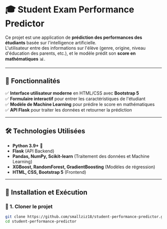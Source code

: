 # 🎓 Student Exam Performance Predictor

Ce projet est une application de **prédiction des performances des étudiants** basée sur l'intelligence artificielle.  
L'utilisateur entre des informations sur l'élève (genre, origine, niveau d'éducation des parents, etc.), et le modèle prédit son **score en mathématiques** 📊.

---

## 📌 Fonctionnalités
✅ **Interface utilisateur moderne** en HTML/CSS avec **Bootstrap 5**  
✅ **Formulaire interactif** pour entrer les caractéristiques de l'étudiant  
✅ **Modèle de Machine Learning** pour prédire le score en mathématiques  
✅ **API Flask** pour traiter les données et retourner la prédiction  

---

## 🛠️ Technologies Utilisées
- **Python 3.9+** 🐍
- **Flask** (API Backend)
- **Pandas, NumPy, Scikit-learn** (Traitement des données et Machine Learning)
- **XGBoost, RandomForest, GradientBoosting** (Modèles de régression)
- **HTML, CSS, Bootstrap 5** (Frontend)

---

## 🚀 Installation et Exécution

### 🔧 1. Cloner le projet  
```bash
git clone https://github.com/smallziz18/student-performance-predictor.git
cd student-performance-predictor
